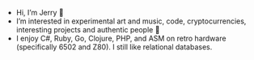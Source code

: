 - Hi, I’m Jerry 👋
- I’m interested in experimental art and music, code, cryptocurrencies, interesting projects and authentic people 👀
- I enjoy C#, Ruby, Go, Clojure, PHP, and ASM on retro hardware (specifically 6502 and Z80). I still like relational databases.

<!---
- 💞️ I’m looking to collaborate on ...
- 📫 How to reach me ...
--->

<!---
jerhow/jerhow is a ✨ special ✨ repository because its `README.md` (this file) appears on your GitHub profile.
You can click the Preview link to take a look at your changes.
--->
